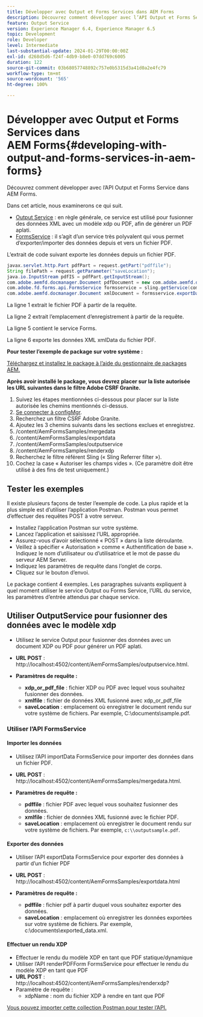 ```yaml
---
title: Développer avec Output et Forms Services dans AEM Forms
description: Découvrez comment développer avec l’API Output et Forms Service dans AEM Forms.
feature: Output Service
version: Experience Manager 6.4, Experience Manager 6.5
topic: Development
role: Developer
level: Intermediate
last-substantial-update: 2024-01-29T00:00:00Z
exl-id: d268d5d6-f24f-4db9-b8e0-07dd769c6005
duration: 122
source-git-commit: 03b68057748892c757e0b5315d3a41d0a2e4fc79
workflow-type: tm+mt
source-wordcount: '565'
ht-degree: 100%

---
```


# Développer avec Output et Forms Services dans AEM Forms{#developing-with-output-and-forms-services-in-aem-forms}

Découvrez comment développer avec l’API Output et Forms Service dans AEM Forms.

Dans cet article, nous examinerons ce qui suit.

* [Output Service](https://developer.adobe.com/experience-manager/reference-materials/6-5/forms/javadocs/index.html?com/adobe/fd/output/api/OutputService.html) : en règle générale, ce service est utilisé pour fusionner des données XML avec un modèle xdp ou PDF, afin de générer un PDF aplati.
* [FormsService](https://developer.adobe.com/experience-manager/reference-materials/6-5/forms/javadocs/com/adobe/fd/forms/api/FormsService.html) : il s’agit d’un service très polyvalent qui vous permet d’exporter/importer des données depuis et vers un fichier PDF.


L’extrait de code suivant exporte les données depuis un fichier PDF.

```java
javax.servlet.http.Part pdfPart = request.getPart("pdffile");
String filePath = request.getParameter("saveLocation");
java.io.InputStream pdfIS = pdfPart.getInputStream();
com.adobe.aemfd.docmanager.Document pdfDocument = new com.adobe.aemfd.docmanager.Document(pdfIS);
com.adobe.fd.forms.api.FormsService formsservice = sling.getService(com.adobe.fd.forms.api.FormsService.class);
com.adobe.aemfd.docmanager.Document xmlDocument = formsservice.exportData(pdfDocument,com.adobe.fd.forms.api.DataFormat.Auto);
```

La ligne 1 extrait le fichier PDF à partir de la requête.

La ligne 2 extrait l’emplacement d’enregistrement à partir de la requête.

La ligne 5 contient le service Forms.

La ligne 6 exporte les données XML xmlData du fichier PDF.

**Pour tester l’exemple de package sur votre système :**

[Téléchargez et installez le package à l’aide du gestionnaire de packages AEM.](assets/using-output-and-form-service-api.zip)




**Après avoir installé le package, vous devrez placer sur la liste autorisée les URL suivantes dans le filtre Adobe CSRF Granite.**

1. Suivez les étapes mentionnées ci-dessous pour placer sur la liste autorisée les chemins mentionnés ci-dessus.
1. [Se connecter à configMgr](http://localhost:4502/system/console/configMgr).
1. Recherchez un filtre CSRF Adobe Granite.
1. Ajoutez les 3 chemins suivants dans les sections exclues et enregistrez.
1. /content/AemFormsSamples/mergedata
1. /content/AemFormsSamples/exportdata
1. /content/AemFormsSamples/outputservice
1. /content/AemFormsSamples/renderxdp
1. Recherchez le filtre référent Sling (« Sling Referrer filter »).
1. Cochez la case « Autoriser les champs vides ». (Ce paramètre doit être utilisé à des fins de test uniquement.)

## Tester les exemples

Il existe plusieurs façons de tester l’exemple de code. La plus rapide et la plus simple est d’utiliser l’application Postman. Postman vous permet d’effectuer des requêtes POST à votre serveur.

* Installez l’application Postman sur votre système.
* Lancez l’application et saisissez l’URL appropriée.
* Assurez-vous d’avoir sélectionné « POST » dans la liste déroulante.
* Veillez à spécifier « Autorisation » comme « Authentification de base ». Indiquez le nom d’utilisateur ou d’utilisatrice et le mot de passe du serveur AEM Server.
* Indiquez les paramètres de requête dans l’onglet de corps.
* Cliquez sur le bouton d’envoi.

Le package contient 4 exemples. Les paragraphes suivants expliquent à quel moment utiliser le service Output ou Forms Service, l’URL du service, les paramètres d’entrée attendus par chaque service.

## Utiliser OutputService pour fusionner des données avec le modèle xdp

* Utilisez le service Output pour fusionner des données avec un document XDP ou PDF pour générer un PDF aplati.
* **URL POST** : http://localhost:4502/content/AemFormsSamples/outputservice.html.
* **Paramètres de requête :**

   * **xdp_or_pdf_file** : fichier XDP ou PDF avec lequel vous souhaitez fusionner des données.
   * **xmlfile** : fichier de données XML fusionné avec xdp_or_pdf_file
   * **saveLocation** : emplacement où enregistrer le document rendu sur votre système de fichiers. Par exemple, C:\\documents\\sample.pdf.

### Utiliser lʼAPI FormsService

#### Importer les données

* Utilisez l’API importData FormsService pour importer des données dans un fichier PDF.
* **URL POST** : http://localhost:4502/content/AemFormsSamples/mergedata.html.

* **Paramètres de requête :**

   * **pdffile** : fichier PDF avec lequel vous souhaitez fusionner des données.
   * **xmlfile** : fichier de données XML fusionné avec le fichier PDF.
   * **saveLocation** : emplacement où enregistrer le document rendu sur votre système de fichiers. Par exemple, `c:\\outputsample.pdf`.

#### Exporter des données

* Utiliser l’API exportData FormsService pour exporter des données à partir d’un fichier PDF
* **URL POST** : http://localhost:4502/content/AemFormsSamples/exportdata.html
* **Paramètres de requête :**

   * **pdffile** : fichier pdf à partir duquel vous souhaitez exporter des données.
   * **saveLocation** : emplacement où enregistrer les données exportées sur votre système de fichiers. Par exemple, c:\\documents\\exported_data.xml.

#### Effectuer un rendu XDP

* Effectuer le rendu du modèle XDP en tant que PDF statique/dynamique
* Utiliser l’API renderPDFForm FormsService pour effectuer le rendu du modèle XDP en tant que PDF
* **URL POST** : http://localhost:4502/content/AemFormsSamples/renderxdp?
* Paramètre de requête :
   * xdpName : nom du fichier XDP à rendre en tant que PDF

[Vous pouvez importer cette collection Postman pour tester l’API.](assets/UsingDocumentServicesInAEMForms.postman_collection.json)

